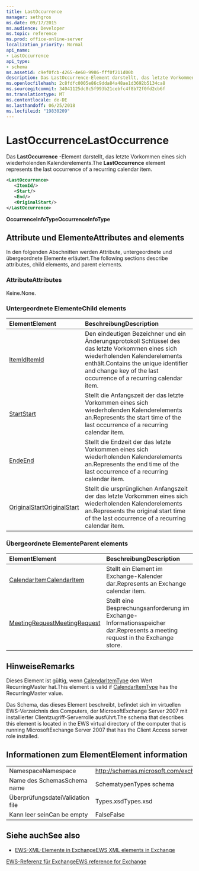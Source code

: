 ```yaml
---
title: LastOccurrence
manager: sethgros
ms.date: 09/17/2015
ms.audience: Developer
ms.topic: reference
ms.prod: office-online-server
localization_priority: Normal
api_name:
- LastOccurrence
api_type:
- schema
ms.assetid: c9ef0fcb-4265-4e60-9986-fff0f211d00b
description: Das LastOccurrence-Element darstellt, das letzte Vorkommen eines sich wiederholenden Kalenderelements.
ms.openlocfilehash: 2c8fdfc0005e86c9dda84a48ae1d3692b5134ca8
ms.sourcegitcommit: 34041125dc8c5f993b21cebfc4f8b72f0fd2cb6f
ms.translationtype: MT
ms.contentlocale: de-DE
ms.lasthandoff: 06/25/2018
ms.locfileid: "19830209"
---
```

# <a name="lastoccurrence"></a><span data-ttu-id="d6138-103">LastOccurrence</span><span class="sxs-lookup"><span data-stu-id="d6138-103">LastOccurrence</span></span>

<span data-ttu-id="d6138-104">Das **LastOccurrence** -Element darstellt, das letzte Vorkommen eines sich wiederholenden Kalenderelements.</span><span class="sxs-lookup"><span data-stu-id="d6138-104">The **LastOccurrence** element represents the last occurrence of a recurring calendar item.</span></span> 
  
```xml
<LastOccurrence>
   <ItemId/>
   <Start/>
   <End/>
   <OriginalStart/>
</LastOccurrence>
```

 <span data-ttu-id="d6138-105">**OccurrenceInfoType**</span><span class="sxs-lookup"><span data-stu-id="d6138-105">**OccurrenceInfoType**</span></span>
## <a name="attributes-and-elements"></a><span data-ttu-id="d6138-106">Attribute und Elemente</span><span class="sxs-lookup"><span data-stu-id="d6138-106">Attributes and elements</span></span>

<span data-ttu-id="d6138-107">In den folgenden Abschnitten werden Attribute, untergeordnete und übergeordnete Elemente erläutert.</span><span class="sxs-lookup"><span data-stu-id="d6138-107">The following sections describe attributes, child elements, and parent elements.</span></span>
  
### <a name="attributes"></a><span data-ttu-id="d6138-108">Attribute</span><span class="sxs-lookup"><span data-stu-id="d6138-108">Attributes</span></span>

<span data-ttu-id="d6138-109">Keine.</span><span class="sxs-lookup"><span data-stu-id="d6138-109">None.</span></span>
  
### <a name="child-elements"></a><span data-ttu-id="d6138-110">Untergeordnete Elemente</span><span class="sxs-lookup"><span data-stu-id="d6138-110">Child elements</span></span>

|<span data-ttu-id="d6138-111">**Element**</span><span class="sxs-lookup"><span data-stu-id="d6138-111">**Element**</span></span>|<span data-ttu-id="d6138-112">**Beschreibung**</span><span class="sxs-lookup"><span data-stu-id="d6138-112">**Description**</span></span>|
|:-----|:-----|
|[<span data-ttu-id="d6138-113">ItemId</span><span class="sxs-lookup"><span data-stu-id="d6138-113">ItemId</span></span>](itemid.md) <br/> |<span data-ttu-id="d6138-114">Den eindeutigen Bezeichner und ein Änderungsprotokoll Schlüssel des das letzte Vorkommen eines sich wiederholenden Kalenderelements enthält.</span><span class="sxs-lookup"><span data-stu-id="d6138-114">Contains the unique identifier and change key of the last occurrence of a recurring calendar item.</span></span>  <br/> |
|[<span data-ttu-id="d6138-115">Start</span><span class="sxs-lookup"><span data-stu-id="d6138-115">Start</span></span>](start.md) <br/> |<span data-ttu-id="d6138-116">Stellt die Anfangszeit der das letzte Vorkommen eines sich wiederholenden Kalenderelements an.</span><span class="sxs-lookup"><span data-stu-id="d6138-116">Represents the start time of the last occurrence of a recurring calendar item.</span></span>  <br/> |
|[<span data-ttu-id="d6138-117">Ende</span><span class="sxs-lookup"><span data-stu-id="d6138-117">End </span></span>](end-ex15websvcsotherref.md) <br/> |<span data-ttu-id="d6138-118">Stellt die Endzeit der das letzte Vorkommen eines sich wiederholenden Kalenderelements an.</span><span class="sxs-lookup"><span data-stu-id="d6138-118">Represents the end time of the last occurrence of a recurring calendar item.</span></span>  <br/> |
|[<span data-ttu-id="d6138-119">OriginalStart</span><span class="sxs-lookup"><span data-stu-id="d6138-119">OriginalStart</span></span>](originalstart.md) <br/> |<span data-ttu-id="d6138-120">Stellt die ursprünglichen Anfangszeit der das letzte Vorkommen eines sich wiederholenden Kalenderelements an.</span><span class="sxs-lookup"><span data-stu-id="d6138-120">Represents the original start time of the last occurrence of a recurring calendar item.</span></span>  <br/> |
   
### <a name="parent-elements"></a><span data-ttu-id="d6138-121">Übergeordnete Elemente</span><span class="sxs-lookup"><span data-stu-id="d6138-121">Parent elements</span></span>

|<span data-ttu-id="d6138-122">**Element**</span><span class="sxs-lookup"><span data-stu-id="d6138-122">**Element**</span></span>|<span data-ttu-id="d6138-123">**Beschreibung**</span><span class="sxs-lookup"><span data-stu-id="d6138-123">**Description**</span></span>|
|:-----|:-----|
|[<span data-ttu-id="d6138-124">CalendarItem</span><span class="sxs-lookup"><span data-stu-id="d6138-124">CalendarItem</span></span>](calendaritem.md) <br/> |<span data-ttu-id="d6138-125">Stellt ein Element im Exchange-Kalender dar.</span><span class="sxs-lookup"><span data-stu-id="d6138-125">Represents an Exchange calendar item.</span></span>  <br/> |
|[<span data-ttu-id="d6138-126">MeetingRequest</span><span class="sxs-lookup"><span data-stu-id="d6138-126">MeetingRequest</span></span>](meetingrequest.md) <br/> |<span data-ttu-id="d6138-127">Stellt eine Besprechungsanforderung im Exchange-Informationsspeicher dar.</span><span class="sxs-lookup"><span data-stu-id="d6138-127">Represents a meeting request in the Exchange store.</span></span>  <br/> |
   
## <a name="remarks"></a><span data-ttu-id="d6138-128">Hinweise</span><span class="sxs-lookup"><span data-stu-id="d6138-128">Remarks</span></span>

<span data-ttu-id="d6138-129">Dieses Element ist gültig, wenn [CalendarItemType](calendaritemtype.md) den Wert RecurringMaster hat.</span><span class="sxs-lookup"><span data-stu-id="d6138-129">This element is valid if [CalendarItemType](calendaritemtype.md) has the RecurringMaster value.</span></span> 
  
<span data-ttu-id="d6138-130">Das Schema, das dieses Element beschreibt, befindet sich im virtuellen EWS-Verzeichnis des Computers, der MicrosoftExchange Server 2007 mit installierter Clientzugriff-Serverrolle ausführt.</span><span class="sxs-lookup"><span data-stu-id="d6138-130">The schema that describes this element is located in the EWS virtual directory of the computer that is running MicrosoftExchange Server 2007 that has the Client Access server role installed.</span></span>
  
## <a name="element-information"></a><span data-ttu-id="d6138-131">Informationen zum Element</span><span class="sxs-lookup"><span data-stu-id="d6138-131">Element information</span></span>

|||
|:-----|:-----|
|<span data-ttu-id="d6138-132">Namespace</span><span class="sxs-lookup"><span data-stu-id="d6138-132">Namespace</span></span>  <br/> |http://schemas.microsoft.com/exchange/services/2006/types  <br/> |
|<span data-ttu-id="d6138-133">Name des Schemas</span><span class="sxs-lookup"><span data-stu-id="d6138-133">Schema name</span></span>  <br/> |<span data-ttu-id="d6138-134">Schematypen</span><span class="sxs-lookup"><span data-stu-id="d6138-134">Types schema</span></span>  <br/> |
|<span data-ttu-id="d6138-135">Überprüfungsdatei</span><span class="sxs-lookup"><span data-stu-id="d6138-135">Validation file</span></span>  <br/> |<span data-ttu-id="d6138-136">Types.xsd</span><span class="sxs-lookup"><span data-stu-id="d6138-136">Types.xsd</span></span>  <br/> |
|<span data-ttu-id="d6138-137">Kann leer sein</span><span class="sxs-lookup"><span data-stu-id="d6138-137">Can be empty</span></span>  <br/> |<span data-ttu-id="d6138-138">False</span><span class="sxs-lookup"><span data-stu-id="d6138-138">False</span></span>  <br/> |
   
## <a name="see-also"></a><span data-ttu-id="d6138-139">Siehe auch</span><span class="sxs-lookup"><span data-stu-id="d6138-139">See also</span></span>



- [<span data-ttu-id="d6138-140">EWS-XML-Elemente in Exchange</span><span class="sxs-lookup"><span data-stu-id="d6138-140">EWS XML elements in Exchange</span></span>](ews-xml-elements-in-exchange.md)
  
[<span data-ttu-id="d6138-141">EWS-Referenz für Exchange</span><span class="sxs-lookup"><span data-stu-id="d6138-141">EWS reference for Exchange</span></span>](ews-reference-for-exchange.md)

